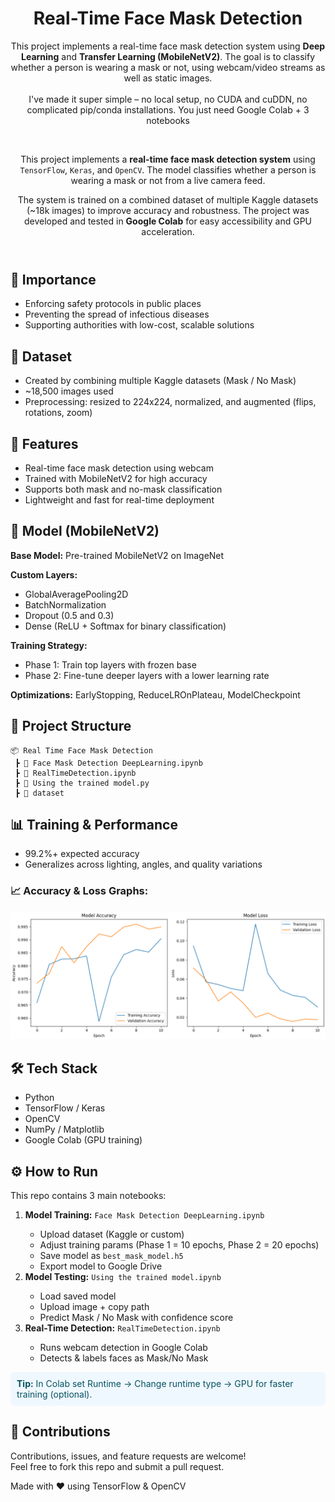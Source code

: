 <!DOCTYPE html>
<html lang="en">
<head>
  <meta charset="UTF-8">
  <meta name="viewport" content="width=device-width, initial-scale=1.0">
</head>
<body>

<header>
  <h1>Real-Time Face Mask Detection</h1>
  <p> This project implements a real-time face mask detection system using <b>Deep Learning</b> and 
      <b>Transfer Learning (MobileNetV2)</b>. The goal is to classify whether a person is wearing a mask or not, 
      using webcam/video streams as well as static images.<br><br>
   I've made it super simple – no local setup, no CUDA and cuDDN, no complicated pip/conda installations. You just need Google Colab + 3 notebooks</p><br>

   <p>
      This project implements a <strong>real-time face mask detection system</strong> 
      using <code>TensorFlow</code>, <code>Keras</code>, and <code>OpenCV</code>. 
      The model classifies whether a person is wearing a mask or not from a live camera feed.
    </p>
   <p>
      The system is trained on a combined dataset of multiple Kaggle datasets (~18k images) to improve accuracy and robustness. 
      The project was developed and tested in <b>Google Colab</b> for easy accessibility and GPU acceleration.
    </p>
</header>

<main>


<section>
    <h2>🚀 Importance</h2>
    <ul>
      <li>Enforcing safety protocols in public places</li>
      <li>Preventing the spread of infectious diseases</li>
      <li>Supporting authorities with low-cost, scalable solutions</li>
    </ul>
  </section>

   <section>
    <h2>📂 Dataset</h2>
    <ul>
      <li>Created by combining multiple Kaggle datasets (Mask / No Mask)</li>
      <li>~18,500 images used</li>
      <li>Preprocessing: resized to 224x224, normalized, and augmented (flips, rotations, zoom)</li>
    </ul>
  </section>

  <h2>📌 Features</h2>
    <ul>
      <li>Real-time face mask detection using webcam</li>
      <li>Trained with MobileNetV2 for high accuracy</li>
      <li>Supports both mask and no-mask classification</li>
      <li>Lightweight and fast for real-time deployment</li>
    </ul>

  <section>
     <h2>🧠 Model (MobileNetV2)</h2>
    <p><b>Base Model:</b> Pre-trained MobileNetV2 on ImageNet</p>
    <p><b>Custom Layers:</b></p>
    <ul>
      <li>GlobalAveragePooling2D</li>
      <li>BatchNormalization</li>
      <li>Dropout (0.5 and 0.3)</li>
      <li>Dense (ReLU + Softmax for binary classification)</li>
    </ul>
    <p><b>Training Strategy:</b></p>
    <ul>
      <li>Phase 1: Train top layers with frozen base</li>
      <li>Phase 2: Fine-tune deeper layers with a lower learning rate</li>
    </ul>
    <p><b>Optimizations:</b> EarlyStopping, ReduceLROnPlateau, ModelCheckpoint</p>
  </section>

  <section class="section">
    <h2>📂 Project Structure</h2>
    <pre><code>📦 Real Time Face Mask Detection
 ┣ 📜 Face Mask Detection DeepLearning.ipynb
 ┣ 📜 RealTimeDetection.ipynb
 ┣ 📜 Using the trained model.py
 ┣ 📂 dataset
</code></pre>
  </section>


  <section>
    <h2>📊 Training & Performance</h2>
    <ul>
      <li>99.2%+ expected accuracy</li>
      <li>Generalizes across lighting, angles, and quality variations</li>
    </ul>
    <h3>📈 Accuracy & Loss Graphs:</h3>
    <div class="note"><img src="image.png"></div>
  </section>


  <section>
    <h2>🛠️ Tech Stack</h2>
    <ul>
      <li>Python</li>
      <li>TensorFlow / Keras</li>
      <li>OpenCV</li>
      <li>NumPy / Matplotlib</li>
      <li>Google Colab (GPU training)</li>
    </ul>
  </section>


  <section id="how-to-run">
  <h2>⚙️ How to Run</h2>
    <p>This repo contains 3 main notebooks:</p>
    <ol>
      <li><b>Model Training:</b> <code>Face Mask Detection DeepLearning.ipynb</code></li>
      <ul>
        <li>Upload dataset (Kaggle or custom)</li>
        <li>Adjust training params (Phase 1 = 10 epochs, Phase 2 = 20 epochs)</li>
        <li>Save model as <code>best_mask_model.h5</code></li>
        <li>Export model to Google Drive</li>
      </ul>
      <li><b>Model Testing:</b> <code>Using the trained model.ipynb</code></li>
      <ul>
        <li>Load saved model</li>
        <li>Upload image + copy path</li>
        <li>Predict Mask / No Mask with confidence score</li>
      </ul>
      <li><b>Real-Time Detection:</b> <code>RealTimeDetection.ipynb</code></li>
      <ul>
        <li>Runs webcam detection in Google Colab</li>
        <li>Detects & labels faces as Mask/No Mask</li>
      </ul>
    </ol>

  <p style="background:#f0f8ff; padding:10px; border-radius:6px; color:#055160; margin-top:12px;">
    <strong>Tip:</strong> In Colab set Runtime → Change runtime type → GPU for faster training (optional).
  </p>
</section>


  <section>
    <h2>🤝 Contributions</h2>
    <p>Contributions, issues, and feature requests are welcome!<br>
       Feel free to fork this repo and submit a pull request.</p>
  </section>

</main>

<footer>
  <p>Made with ❤️ using TensorFlow & OpenCV</p>
</footer>

</body>
</html>
